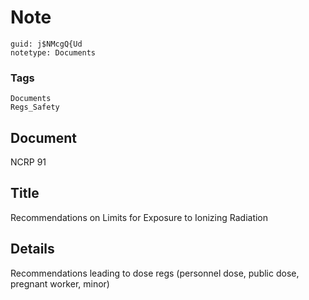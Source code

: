 # Note
```
guid: j$NMcgQ{Ud
notetype: Documents
```

### Tags
```
Documents
Regs_Safety
```

## Document
NCRP 91

## Title
Recommendations on Limits for Exposure to Ionizing Radiation

## Details
Recommendations leading to dose regs (personnel dose, public dose, pregnant worker, minor)
